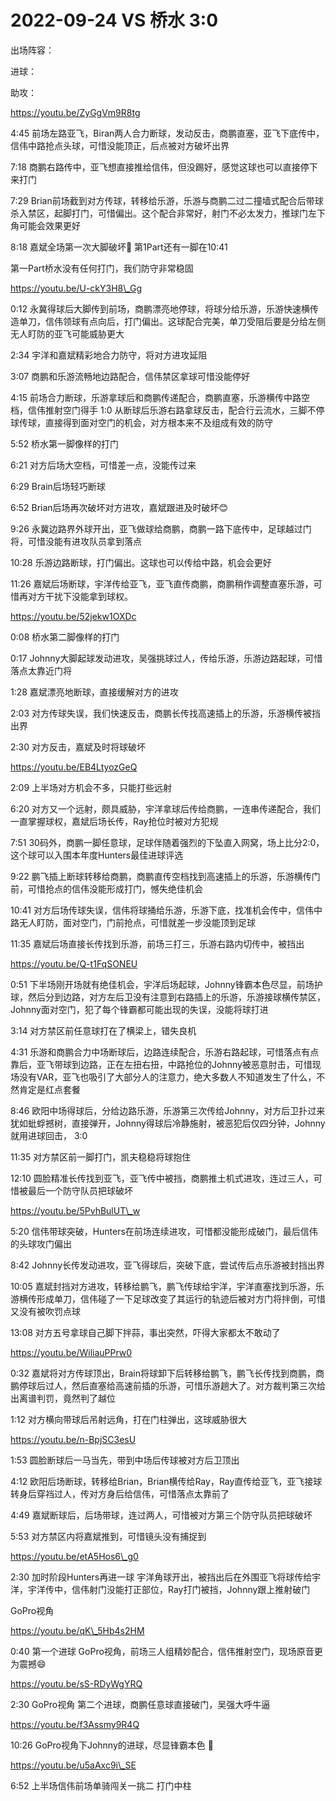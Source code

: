 # 2022-09-24 VS 桥水 3:0

出场阵容：

进球：

助攻：

https://youtu.be/ZyGgVm9R8tg

4:45 前场左路亚飞，Biran两人合力断球，发动反击，商鹏直塞，亚飞下底传中，信伟中路抢点头球，可惜没能顶正，后点被对方破坏出界&#x20;

7:18 商鹏右路传中，亚飞想直接推给信伟，但没踢好，感觉这球也可以直接停下来打门&#x20;

7:29 Brian前场截到对方传球，转移给乐游，乐游与商鹏二过二撞墙式配合后带球杀入禁区，起脚打门，可惜偏出。这个配合非常好，射门不必太发力，推球门左下角可能会效果更好&#x20;

8:18 嘉斌全场第一次大脚破坏🎉 第1Part还有一脚在10:41&#x20;

第一Part桥水没有任何打门，我们防守非常稳固

https://youtu.be/U-ckY3H8\_Gg

0:12 永冀得球后大脚传到前场，商鹏漂亮地停球，将球分给乐游，乐游快速横传造单刀，信伟领球有点向后，打门偏出。这球配合完美，单刀受阻后要是分给左侧无人盯防的亚飞可能威胁更大&#x20;

2:34 宇洋和嘉斌精彩地合力防守，将对方进攻延阻&#x20;

3:07 商鹏和乐游流畅地边路配合，信伟禁区拿球可惜没能停好&#x20;

4:15 前场合力断球，乐游拿球后和商鹏传递配合，商鹏直塞，乐游横传中路空档，信伟推射空门得手 1:0 从断球后乐游右路拿球反击，配合行云流水，三脚不停球传球，直接得到面对空门的机会，对方根本来不及组成有效的防守&#x20;

5:52 桥水第一脚像样的打门&#x20;

6:21 对方后场大空档，可惜差一点，没能传过来&#x20;

6:29 Brain后场轻巧断球&#x20;

6:52 Brian后场再次破坏对方进攻，嘉斌跟进及时破坏😊&#x20;

9:26 永冀边路界外球开出，亚飞做球给商鹏，商鹏一路下底传中，足球越过门将，可惜没能有进攻队员拿到落点&#x20;

10:28 乐游边路断球，打门偏出。这球也可以传给中路，机会会更好&#x20;

11:26 嘉斌后场断球，宇洋传给亚飞，亚飞直传商鹏，商鹏稍作调整直塞乐游，可惜再对方干扰下没能拿到球权。

https://youtu.be/52jekw1OXDc

0:08 桥水第二脚像样的打门&#x20;

0:17 Johnny大脚起球发动进攻，吴强挑球过人，传给乐游，乐游边路起球，可惜落点太靠近门将&#x20;

1:28 嘉斌漂亮地断球，直接缓解对方的进攻&#x20;

2:03 对方传球失误，我们快速反击，商鹏长传找高速插上的乐游，乐游横传被挡出界&#x20;

2:30 对方反击，嘉斌及时将球破坏

https://youtu.be/EB4LtyozGeQ

2:09 上半场对方机会不多，只能打些远射&#x20;

6:20 对方又一个远射，颇具威胁，宇洋拿球后传给商鹏，一连串传递配合，我们一直掌握球权，嘉斌后场长传，Ray抢位时被对方犯规&#x20;

7:51 30码外，商鹏一脚任意球，足球伴随着强烈的下坠直入网窝，场上比分2:0，这个球可以入围本年度Hunters最佳进球评选&#x20;

9:22 鹏飞插上断球转移给商鹏，商鹏直传空档找到高速插上的乐游，乐游横传门前，可惜抢点的信伟没能形成打门，憾失绝佳机会&#x20;

10:41 对方后场传球失误，信伟将球捅给乐游，乐游下底，找准机会传中，信伟中路无人盯防，面对空门，门前抢点，可惜就差一步没能顶到足球&#x20;

11:35 嘉斌后场直接长传找到乐游，前场三打三，乐游右路内切传中，被挡出

https://youtu.be/Q-t1FqSONEU

0:51 下半场刚开场就有绝佳机会，宇洋后场起球，Johnny锋霸本色尽显，前场护球，然后分到边路，对方左后卫没有注意到右路插上的乐游，乐游接球横传禁区，Johnny面对空门，犯了每个锋霸都可能出现的失误，没能将球打进&#x20;

3:14 对方禁区前任意球打在了横梁上，错失良机&#x20;

4:31 乐游和商鹏合力中场断球后，边路连续配合，乐游右路起球，可惜落点有点靠后，亚飞带球到边路，正在左扭右扭，中路抢位的Johnny被恶意肘击，可惜现场没有VAR，亚飞也吸引了大部分人的注意力，绝大多数人不知道发生了什么，不然肯定是红点套餐&#x20;

8:46 欧阳中场得球后，分给边路乐游，乐游第三次传给Johnny，对方后卫扑过来犹如蚍蜉撼树，直接弹开，Johnny得球后冷静施射，被恶犯后仅四分钟，Johnny就用进球回击， 3:0&#x20;

11:35 对方禁区前一脚打门，凯夫稳稳将球抱住&#x20;

12:10 圆脸精准长传找到亚飞，亚飞传中被挡，商鹏推土机式进攻，连过三人，可惜被最后一个防守队员把球破坏

https://youtu.be/5PvhBulUT\_w

5:20 信伟带球突破，Hunters在前场连续进攻，可惜都没能形成破门，最后信伟的头球攻门偏出&#x20;

8:42 Johnny长传发动进攻，亚飞得球后，突破下底，尝试传后点乐游被封挡出界&#x20;

10:05 嘉斌封挡对方进攻，转移给鹏飞，鹏飞传球给宇洋，宇洋直塞找到乐游，乐游横传形成单刀，信伟碰了一下足球改变了其运行的轨迹后被对方门将拌倒，可惜又没有被吹罚点球&#x20;

13:08 对方五号拿球自己脚下拌蒜，事出突然，吓得大家都太不敢动了

https://youtu.be/WiliauPPrw0

0:32 嘉斌将对方传球顶出，Brain将球卸下后转移给鹏飞，鹏飞长传找到商鹏，商鹏停球后过人，然后直塞给高速前插的乐游，可惜乐游趟大了。对方裁判第三次给出离谱判罚，竟然判了越位&#x20;

1:12 对方横向带球后吊射远角，打在门柱弹出，这球威胁很大

https://youtu.be/n-BpjSC3esU

1:53 圆脸断球后一马当先，带到中场后传球被对方后卫顶出&#x20;

4:12 欧阳后场断球，转移给Brian，Brian横传给Ray，Ray直传给亚飞，亚飞接球转身后穿裆过人，传对方身后给信伟，可惜落点太靠前了&#x20;

4:49 嘉斌断球后，后场带球，连过两人，可惜被对方第三个防守队员把球破坏&#x20;

5:53 对方禁区内将嘉斌推到，可惜镜头没有捕捉到

https://youtu.be/etA5Hos6\_g0

2:30 加时阶段Hunters再进一球 宇洋角球开出，被挡出后在外围亚飞将球传给宇洋，宇洋传中，信伟射门没能打正部位，Ray打门被挡，Johnny跟上推射破门

GoPro视角

https://youtu.be/qK\_5Hb4s2HM

0:40 第一个进球 GoPro视角，前场三人组精妙配合，信伟推射空门，现场原音更为震撼😄

https://youtu.be/sS-RDyWgYRQ

2:30 GoPro视角 第二个进球，商鹏任意球直接破门，吴强大呼牛逼

https://youtu.be/f3Assmy9R4Q

10:26 GoPro视角下Johnny的进球，尽显锋霸本色 🎉

https://youtu.be/u5aAxc9i\_SE

6:52 上半场信伟前场单骑闯关一挑二 打门中柱
